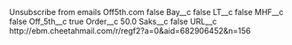 <?xml version="1.0" encoding="UTF-8"?>
<CustomMetadata xmlns="http://soap.sforce.com/2006/04/metadata" xmlns:xsi="http://www.w3.org/2001/XMLSchema-instance" xmlns:xsd="http://www.w3.org/2001/XMLSchema">
    <label>Unsubscribe from emails Off5th.com</label>
    <protected>false</protected>
    <values>
        <field>Bay__c</field>
        <value xsi:type="xsd:boolean">false</value>
    </values>
    <values>
        <field>LT__c</field>
        <value xsi:type="xsd:boolean">false</value>
    </values>
    <values>
        <field>MHF__c</field>
        <value xsi:type="xsd:boolean">false</value>
    </values>
    <values>
        <field>Off_5th__c</field>
        <value xsi:type="xsd:boolean">true</value>
    </values>
    <values>
        <field>Order__c</field>
        <value xsi:type="xsd:double">50.0</value>
    </values>
    <values>
        <field>Saks__c</field>
        <value xsi:type="xsd:boolean">false</value>
    </values>
    <values>
        <field>URL__c</field>
        <value xsi:type="xsd:string">http://ebm.cheetahmail.com/r/regf2?a=0&amp;aid=682906452&amp;n=156</value>
    </values>
</CustomMetadata>

